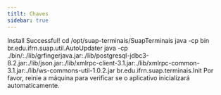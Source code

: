 ```yaml
---
titlt: Chaves
sidebar: true
---
```


Install Successful! cd /opt/suap-terminais/SuapTerminais java -cp bin br.edu.ifrn.suap.util.AutoUpdater java -cp ./bin/:./lib/grfingerjava.jar:./lib/postgresql-jdbc3-8.2.jar:./lib/json.jar:./lib/xmlrpc-client-3.1.jar:./lib/xmlrpc-common-3.1.jar:./lib/ws-commons-util-1.0.2.jar br.edu.ifrn.suap.terminais.Init Por favor, reinie a máquina para verificar se o aplicativo inicializará automaticamente. 